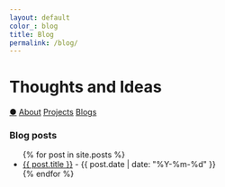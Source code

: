 ```yaml
---
layout: default
color_: blog
title: Blog
permalink: /blog/
---
```


<r-grid class="main" columns=6 columns-s=4 columns-xs=2>

<r-cell order="-10" span=4 span-s=2>
  <h1>Thoughts and Ideas</h1>
</r-cell>

<r-cell order="-9" class="menu" span=2 span-s=2>
  <div class='focus4'>
    <a href="/">&#x25CF;</a>
    <a href="/about/">About</a>
    <a href="/project/">Projects</a>
    <a href="/blog/">Blogs</a>
  </div>
</r-cell>
</r-grid>

<!-- 在这里添加博客文章列表 -->
<!-- <r-grid columns=6 columns-s=4 columns-xs=2> -->
<r-cell span=2>
  <h3>Blog posts</h3>
  <ul>
    {% for post in site.posts %}
      <li>
        <a href="{{ post.url | relative_url }}">{{ post.title }}</a>
        - {{ post.date | date: "%Y-%m-%d" }}
      </li>
    {% endfor %}
  </ul>
</r-cell>
<!-- </r-grid> -->